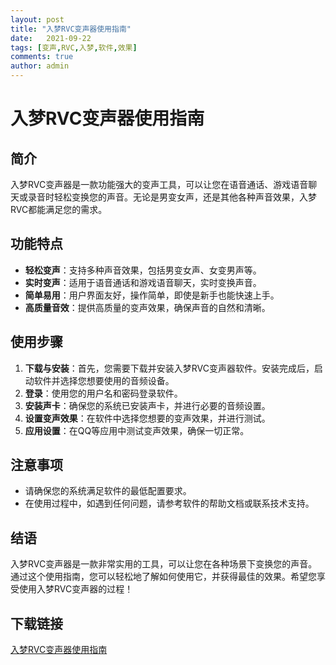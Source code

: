 ```yaml
---
layout: post
title: "入梦RVC变声器使用指南"
date:   2021-09-22
tags: [变声,RVC,入梦,软件,效果]
comments: true
author: admin
---
```

# 入梦RVC变声器使用指南

## 简介
入梦RVC变声器是一款功能强大的变声工具，可以让您在语音通话、游戏语音聊天或录音时轻松变换您的声音。无论是男变女声，还是其他各种声音效果，入梦RVC都能满足您的需求。

## 功能特点
- **轻松变声**：支持多种声音效果，包括男变女声、女变男声等。
- **实时变声**：适用于语音通话和游戏语音聊天，实时变换声音。
- **简单易用**：用户界面友好，操作简单，即使是新手也能快速上手。
- **高质量音效**：提供高质量的变声效果，确保声音的自然和清晰。

## 使用步骤
1. **下载与安装**：首先，您需要下载并安装入梦RVC变声器软件。安装完成后，启动软件并选择您想要使用的音频设备。
2. **登录**：使用您的用户名和密码登录软件。
3. **安装声卡**：确保您的系统已安装声卡，并进行必要的音频设置。
4. **设置变声效果**：在软件中选择您想要的变声效果，并进行测试。
5. **应用设置**：在QQ等应用中测试变声效果，确保一切正常。

## 注意事项
- 请确保您的系统满足软件的最低配置要求。
- 在使用过程中，如遇到任何问题，请参考软件的帮助文档或联系技术支持。

## 结语
入梦RVC变声器是一款非常实用的工具，可以让您在各种场景下变换您的声音。通过这个使用指南，您可以轻松地了解如何使用它，并获得最佳的效果。希望您享受使用入梦RVC变声器的过程！

## 下载链接

[入梦RVC变声器使用指南](https://pan.quark.cn/s/c09d09594206)
